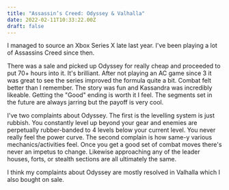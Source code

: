 ```yaml
---
title: "Assassin’s Creed: Odyssey & Valhalla"
date: 2022-02-11T10:33:22.00Z
draft: false
---
```


I managed to source an Xbox Series X late last year. I've been playing a lot of Assassins Creed since then.

There was a sale and picked up Odyssey for really cheap and proceeded to put 70+ hours into it. It's brilliant. After not playing an AC game since 3 it was great to see the series improved the formula quite a bit. Combat felt better than I remember. The story was fun and Kassandra was incredibly likeable. Getting the "Good" ending is worth it I feel. The segments set in the future are always jarring but the payoff is very cool.

I've two complaints about Odyssey. The first is the levelling system is just rubbish. You constantly level up beyond your gear and enemies are perpetually rubber-banded to 4 levels below your current level. You never really feel the power curve. The second complain is how same-y various mechanics/activities feel. Once you get a good set of combat moves there's never an impetus to change. Likewise approaching any of the leader houses, forts, or stealth sections are all ultimately the same.

I think my complaints about Odyssey are mostly resolved in Valhalla which I also bought on sale.
